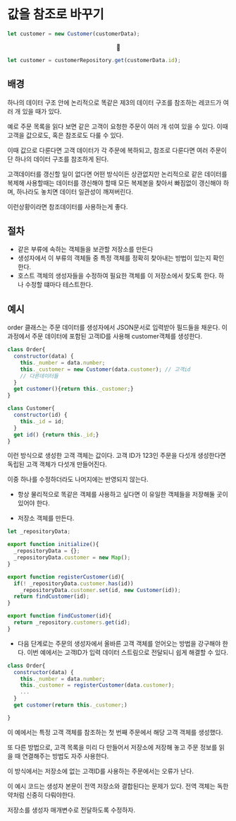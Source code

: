 # 값을 참조로 바꾸기

```JavaScript
let customer = new Customer(customerData);
```

<center>🔽</center>

```JavaScript
let customer = customerRepository.get(customerData.id);
```

## 배경

하나의 데이터 구조 안에 논리적으로 똑같은 제3의 데이터 구조를 참조하는 레코드가 여러 개 있을 때가 있다.

예로 주문 목록을 읽다 보면 같은 고객이 요청한 주문이 여러 개 섞여 있을 수 있다. 이때 고객을 값으로도, 혹은 참조로도 다룰 수 있다.

이때 값으로 다룬다면 고객 데이터가 각 주문에 복하되고, 참조로 다룬다면 여러 주문이 단 하나의 데이터 구조를 참조하게 된다.

고객데이터를 갱신할 일이 없다면 어떤 방식이든 상관없지만 논리적으로 같은 데이터를 복제해 사용할때는 데이터를 갱신해야 할때 모든 복제본을 찾아서 빠짐없이 갱신해야 하며, 하나라도 놓치면 데이터 일관성이 깨져버린다.

이런상황이라면 참조데이터를 사용하는게 좋다.

## 절차

-   같은 부류에 속하는 객체들을 보관할 저장소를 만든다
-   생성자에서 이 부류의 객체들 중 특정 객체를 정확히 찾아내는 방법이 있는지 확인한다.
-   호스트 객체의 생성자들을 수정하여 필요한 객체를 이 저장소에서 찾도록 한다. 하나 수정할 떄마다 테스트한다.

## 예시

order 클래스는 주문 데이터를 생성자에서 JSON문서로 입력받아 필드들을 채운다. 이 과정에서 주문 데이터에 포함된 고객ID를 사용해 customer객체를 생성한다.

```JavaScript
class Order{
  constructor(data) {
    this._number = data.number;
    this._customer = new Customer(data.customer); // 고객id
    // 다른데이터들
  }
  get customer(){return this._customer;}
}

class Customer{
  constructor(id) {
    this._id = id;
  }
  get id() {return this._id;}
}
```

이런 방식으로 생성한 고객 객체는 값이다. 고객 ID가 123인 주문을 다섯개 생성한다면 독립된 고객 객체가 다섯개 만들어진다.

이중 하나를 수정하더라도 나머지에는 반영되지 않는다.

-   항상 물리적으로 똑같은 객체를 사용하고 싶다면 이 유일한 객체들을 저장해둘 곳이 있어야 한다.

-   저장소 객체를 만든다.

```JavaScript
let _repositoryData;

export function initialize(){
  _repositoryData = {};
  _repositoryData.customer = new Map();
}

export function registerCustomer(id){
  if(! _repositoryData.customer.has(id))
    _repositoryData.customer.set(id, new Customer(id));
  return findCustomer(id);
}

export function findCustomer(id){
  return _repository.customers.get(id);
}
```

-   다음 단계로는 주문의 생성자에서 올바른 고객 객체를 얻어오는 방법을 강구해야 한다. 이번 예에서는 고객ID가 입력 데이터 스트림으로 전달되니 쉽게 해결할 수 있다.

```JavaScript
class Order{
  constructor(data) {
    this._number = data.number;
    this._customer = registerCustomer(data.customer);
    ...
  }
  get customer(return this._customer;)

}
```

이 예에서는 특정 고객 객체를 참조하는 첫 번째 주문에서 해당 고객 객체를 생성했다.

또 다른 방법으로, 고객 목록을 미리 다 만들어서 저장소에 저장해 놓고 주문 정보를 읽을 때 연결해주는 방법도 자주 사용한다.

이 방식에서는 저장소에 없는 고객ID를 사용하는 주문에서는 오류가 난다.

이 예시 코드는 생성자 본문이 전역 저장소와 결합된다는 문제가 있다. 전역 객체는 독한 약처럼 신중히 다뤄야한다.

저장소를 생성자 매개변수로 전달하도록 수정하자.
